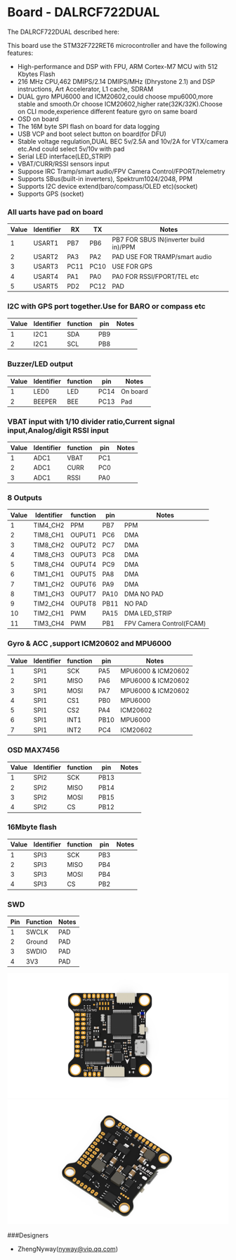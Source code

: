 # Board - DALRCF722DUAL

The DALRCF722DUAL  described here:

This board use the STM32F722RET6 microcontroller and have the following features:
* High-performance and DSP with FPU, ARM Cortex-M7 MCU with 512 Kbytes Flash
* 216 MHz CPU,462 DMIPS/2.14 DMIPS/MHz (Dhrystone 2.1) and DSP instructions, Art Accelerator, L1 cache, SDRAM
* DUAL gyro MPU6000 and ICM20602,could choose mpu6000,more stable and smooth.Or choose ICM20602,higher rate(32K/32K).Choose on CLI mode,experience different feature gyro on same board
* OSD on board
* The 16M byte SPI flash on board for data logging
* USB VCP and boot select button on board(for DFU)
* Stable voltage regulation,DUAL BEC  5v/2.5A and 10v/2A for VTX/camera etc.And could select 5v/10v with pad
* Serial LED interface(LED_STRIP)
* VBAT/CURR/RSSI sensors input
* Suppose IRC Tramp/smart audio/FPV Camera Control/FPORT/telemetry
* Supports SBus(built-in inverters), Spektrum1024/2048, PPM
* Supports I2C device extend(baro/compass/OLED etc)(socket)
* Supports GPS (socket)

### All uarts have pad on board
| Value | Identifier   | RX   | TX   | Notes                                                                                       |
| ----- | ------------ | -----| -----| ------------------------------------------------------------------------------------------- |
| 1     | USART1       | PB7  |  PB6 |  PB7 FOR SBUS IN(inverter build in)/PPM                                                         |
| 2     | USART2       | PA3  |  PA2 |  PAD USE FOR TRAMP/smart audio                                                              |
| 3     | USART3       | PC11 |  PC10|  USE FOR GPS                                                                                |
| 4     | USART4       | PA1  |  PA0 |  PA0 FOR RSSI/FPORT/TEL etc                                                                 |
| 5     | USART5       | PD2  |  PC12|  PAD                                                                                        |


### I2C with GPS port together.Use for BARO or compass etc
| Value | Identifier   | function |  pin   | Notes                                                                                 |
| ----- | ------------ | ---------| -------| ------------------------------------------------------------------------------------- |                                                                                      
| 1     | I2C1         |    SDA   |  PB9   |
| 2     | I2C1         |    SCL   |  PB8   |


### Buzzer/LED output
| Value | Identifier   | function |  pin   | Notes                                                                                 |
| ----- | ------------ | ---------| -------| ------------------------------------------------------------------------------------- |                                                                                      
| 1     | LED0         |    LED   |  PC14  |On board
| 2     | BEEPER       |    BEE   |  PC13  |Pad


### VBAT input with 1/10 divider ratio,Current signal input,Analog/digit RSSI input
| Value | Identifier   | function  |  pin  | Notes                                                                                 |
| ----- | ------------ | ----------| ------| ------------------------------------------------------------------------------------- |                                                                                       
| 1     | ADC1         |    VBAT   |  PC1  |  
| 2     | ADC1         |    CURR   |  PC0  |  
| 3     | ADC1         |    RSSI   |  PA0  |   


### 8 Outputs
| Value | Identifier   | function  |  pin  | Notes                                                                                 |
| ----- | ------------ | ----------| ------| ------------------------------------------------------------------------------------- |                                                                                       
| 1     | TIM4_CH2     |    PPM    |  PB7  |  PPM
| 2     | TIM8_CH1     |    OUPUT1 |  PC6  |  DMA
| 3     | TIM8_CH2     |    OUPUT2 |  PC7  |  DMA
| 4     | TIM8_CH3     |    OUPUT3 |  PC8  |  DMA
| 5     | TIM8_CH4     |    OUPUT4 |  PC9  |  DMA
| 6     | TIM1_CH1     |    OUPUT5 |  PA8  |  DMA
| 7     | TIM1_CH2     |    OUPUT6 |  PA9  |  DMA  
| 8     | TIM1_CH3     |    OUPUT7 |  PA10 |  DMA   NO PAD
| 9     | TIM2_CH4     |    OUPUT8 |  PB11 |  NO PAD
| 10    | TIM2_CH1     |    PWM    |  PA15 |  DMA  LED_STRIP
| 11    | TIM3_CH4     |    PWM    |  PB1  |  FPV Camera Control(FCAM)


### Gyro & ACC ,support ICM20602 and MPU6000
| Value | Identifier   | function |  pin   | Notes                                                                                 |
| ----- | ------------ | ---------| -------| ------------------------------------------------------------------------------------- |                                                                                      
| 1     | SPI1         |    SCK   |  PA5   | MPU6000 & ICM20602
| 2     | SPI1         |    MISO  |  PA6   | MPU6000 & ICM20602
| 3     | SPI1         |    MOSI  |  PA7   | MPU6000 & ICM20602
| 4     | SPI1         |    CS1   |  PB0   | MPU6000
| 5     | SPI1         |    CS2   |  PA4   | ICM20602
| 6     | SPI1         |    INT1  |  PB10  | MPU6000
| 7     | SPI1         |    INT2  |  PC4   | ICM20602

### OSD MAX7456
| Value | Identifier   | function |  pin   | Notes                                                                                 |
| ----- | ------------ | ---------| -------| ------------------------------------------------------------------------------------- |                                                                                      
| 1     | SPI2         |    SCK   |  PB13  |
| 2     | SPI2         |    MISO  |  PB14  |
| 3     | SPI2         |    MOSI  |  PB15  |
| 4     | SPI2         |    CS    |  PB12  |

### 16Mbyte flash
| Value | Identifier   | function |  pin   | Notes                                                                                 |
| ----- | ------------ | ---------| -------| ------------------------------------------------------------------------------------- |                                                                                      
| 1     | SPI3         |    SCK   |  PB3   |
| 2     | SPI3         |    MISO  |  PB4   |
| 3     | SPI3         |    MOSI  |  PB4   |
| 4     | SPI3         |    CS    |  PB2   |

### SWD
| Pin | Function       | Notes                                        |
| --- | -------------- | -------------------------------------------- |
| 1   | SWCLK          | PAD                                          |
| 2   | Ground         | PAD                                          |
| 3   | SWDIO          | PAD                                          |
| 4   | 3V3            | PAD                                          |

![DALRCF722DUAL top](images/DALRCF722DUAL-Top.png)
![DALRCF722DUAL bottom](images/DALRCF722DUAL-Botton.jpg)


###Designers
* ZhengNyway(nyway@vip.qq.com)

